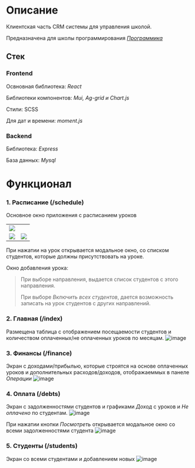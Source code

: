 # Описание

Клиентская часть CRM системы для управления школой.

Предназначена для школы программирования [_Программика_](https://xn--80aahvkkamikc.xn--p1ai/index.html)

## Стек

### Frontend

Освновная библиотека: _React_

Библиотеки компонентов: _Mui, Ag-grid и Chart.js_

Стили: SCSS

Для дат и времени: _moment.js_

### Backend

Библиотека: _Express_

База данных: _Mysql_

# Функционал

### 1. Расписание (/schedule)

Основное окно приложения с расписанием уроков

<table>
    <tr>
       <td colspan="2">
          <img src="https://github.com/user-attachments/assets/10977450-9b89-4eda-bdec-f5a577a82eed" />
       </td>
    </tr>
    <tr>
      <td><img src="https://github.com/user-attachments/assets/848935af-9887-49d6-8ea0-633d1948b229" /></td>
      <td><img src="https://github.com/user-attachments/assets/18251cc3-b13f-486f-894f-fb830df3d9ec" /></td>
    </tr>

</table>

При нажатии на урок открывается модальное окно, со списком студентов, которые должны присутствовать на уроке.

Окно добавления урока:

> При выборе направления, выдается список студентов с этого направления.
>
> При выборе _Включить всех студентов_, дается возможность записать на урок студентов с других направлений.

### 2. Главная (/index)

Размещена таблица с отображением посещаемости студентов и количеством оплаченных/не оплаченных уроков по месяцам.
![image](https://github.com/user-attachments/assets/910a6a0f-cab4-41ec-b518-d947ad4a26f0)

### 3. Финансы (/finance)

Экран с доходами/прибылью, которые строятся на основе оплаченных уроков и дополнительных расходов/доходов, отображаеммых в панеле _Операции_
![image](https://github.com/user-attachments/assets/2c49568e-4b89-400c-bf73-67f5c6261d00)

### 4. Оплата (/debts)

Экран с задолженностями студентов и графиками _Доход_ с уроков и _Не оплачено_ по студентам.
![image](https://github.com/user-attachments/assets/339f2535-3443-40f0-a878-6efc2b3df18f)

При нажатии кнопки _Посмотреть_ открывается модальное окно со всеми задолженностями студента
![image](https://github.com/user-attachments/assets/e5273f3c-200b-48cc-855e-931d86593ec3)

### 5. Студенты (/students)

Экран со всеми студентами и добавлением новых
![image](https://github.com/user-attachments/assets/748f8a06-8429-4deb-b744-fcdd29b149d4)
